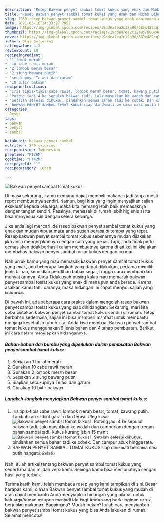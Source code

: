 ```yaml
---
description: "Resep Bakwan penyet sambal tomat kukus yang enak dan Mudah Dibuat"
title: "Resep Bakwan penyet sambal tomat kukus yang enak dan Mudah Dibuat"
slug: 1260-resep-bakwan-penyet-sambal-tomat-kukus-yang-enak-dan-mudah-dibuat
date: 2021-03-16T14:33:27.705Z
image: https://img-global.cpcdn.com/recipes/19ddea7ea2c12a9d/680x482cq70/bakwan-penyet-sambal-tomat-kukus-foto-resep-utama.jpg
thumbnail: https://img-global.cpcdn.com/recipes/19ddea7ea2c12a9d/680x482cq70/bakwan-penyet-sambal-tomat-kukus-foto-resep-utama.jpg
cover: https://img-global.cpcdn.com/recipes/19ddea7ea2c12a9d/680x482cq70/bakwan-penyet-sambal-tomat-kukus-foto-resep-utama.jpg
author: Olga Gutierrez
ratingvalue: 4.3
reviewcount: 10
recipeingredient:
- "1 tomat merah"
- "10 cabe rawit merah"
- "2 lombok merah besar"
- "2 siung bawang putih"
- "secukupnya Terasi dan garam"
- "10 butir bakwan"
recipeinstructions:
- "Iris tipis-tipis cabe rawit, lombok merah besar, tomat, bawang putih. Tambahkan sedikit garam dan terasi. Uleg kasar"
- "Potong jadi 4 ke sepuluh bakwan tadi. Lalu masukkan ke wadah dan campurkan dengan ulegan bahan sambal tadi. Kukus kurang lebih 15 menit"
- "Setelah selesai dikukus, pindahkan semua bahan tadi ke cobek. Dan campur aduk hingga rata."
- "BAKWAN PENYET SAMBAL TOMAT KUKUS siap dinikmati bersama nasi putih hangat👍👍👍👍"
categories:
- Resep
tags:
- bakwan
- penyet
- sambal

katakunci: bakwan penyet sambal 
nutrition: 270 calories
recipecuisine: Indonesian
preptime: "PT26M"
cooktime: "PT42M"
recipeyield: "1"
recipecategory: Lunch

---
```



![Bakwan penyet sambal tomat kukus](https://img-global.cpcdn.com/recipes/19ddea7ea2c12a9d/680x482cq70/bakwan-penyet-sambal-tomat-kukus-foto-resep-utama.jpg)

Di masa  sekarang , kamu memang dapat membeli makanan jadi tanpa mesti repot membuatnya sendiri. Namun, bagi kita yang ingin menyajikan sajian eksklusif kepada keluarga, maka kita memang lebih baik memasaknya dengan tangan sendiri. Pasalnya, memasak di rumah lebih higienis serta bisa menyesuaikan dengan selera keluarga.

Jika anda lagi mencari ide resep bakwan penyet sambal tomat kukus yang enak dan mudah dibuat,maka anda sudah berada di tempat yang tepat. Resep bakwan penyet sambal tomat kukus  sebenarnya mudah dilakukan jika anda mengerjakannya dengan cara yang benar. Tapi, anda tidak perlu cemas akan tidak berhasil dalam membuatnya 
karena di artikel ini kita akan membahas bakwan penyet sambal tomat kukus dengan cermat.  



Nah untuk kamu yang mau memasak bakwan penyet sambal tomat kukus yang enak, ada beberapa langkah yang dapat dilakukan, pertama memilih jenis bahan, kemudian pemilihan bahan segar, hingga cara membuat dan menyajikannya. Anda Tidak usah pusing kalau mau memasak bakwan penyet sambal tomat kukus yang enak di mana pun anda berada. Karena, asalkan kamu  tahu caranya, maka hidangan ini dapat menjadi sajian yang istimewa.

Di bawah ini, ada beberapa cara praktis  dalam mengolah resep bakwan penyet sambal tomat kukus yang siap dihidangkan. Sekarang, mari kita coba ciptakan bakwan penyet sambal tomat kukus sendiri di rumah. Tetap berbahan sederhana, sajian ini bisa memberi manfaat untuk membantu menjaga kesehatan tubuh kita. Anda bisa membuat Bakwan penyet sambal tomat kukus menggunakan 6 jenis bahan dan 4 tahap pembuatan. Berikut ini cara dalam menyiapkan hidangannya.

<!--inarticleads1-->

##### Bahan-bahan dan bumbu yang diperlukan dalam pembuatan Bakwan penyet sambal tomat kukus:

1. Sediakan 1 tomat merah
1. Gunakan 10 cabe rawit merah
1. Gunakan 2 lombok merah besar
1. Sediakan 2 siung bawang putih
1. Siapkan secukupnya Terasi dan garam
1. Gunakan 10 butir bakwan




<!--inarticleads2-->

##### Langkah-langkah menyiapkan Bakwan penyet sambal tomat kukus:

1. Iris tipis-tipis cabe rawit, lombok merah besar, tomat, bawang putih. Tambahkan sedikit garam dan terasi. Uleg kasar
<img src="https://img-global.cpcdn.com/steps/08877b87b17782f9/160x128cq70/bakwan-penyet-sambal-tomat-kukus-langkah-memasak-1-foto.jpg" alt="Bakwan penyet sambal tomat kukus">1. Potong jadi 4 ke sepuluh bakwan tadi. Lalu masukkan ke wadah dan campurkan dengan ulegan bahan sambal tadi. Kukus kurang lebih 15 menit
<img src="https://img-global.cpcdn.com/steps/61e8295fe9d7ee6e/160x128cq70/bakwan-penyet-sambal-tomat-kukus-langkah-memasak-2-foto.jpg" alt="Bakwan penyet sambal tomat kukus">1. Setelah selesai dikukus, pindahkan semua bahan tadi ke cobek. Dan campur aduk hingga rata.
1. BAKWAN PENYET SAMBAL TOMAT KUKUS siap dinikmati bersama nasi putih hangat👍👍👍👍




Nah, itulah artikel tentang  bakwan penyet sambal tomat kukus  yang sederhana dan mudah versi kami. Semoga kamu bisa membuatnya dengan hasil yang terbaik. 

Terima kasih kamu telah membaca resep yang kami tampilkan di sini. Besar harapan kami, olahan  Bakwan penyet sambal tomat kukus yang mudah di atas dapat membantu Anda menyiapkan hidangan yang nikmat untuk keluarga/teman maupun menjadi ide bagi Anda yang berkeinginan untuk berjualan makanan. Bagaimana? Mudah bukan? Itulah cara menyiapkan bakwan penyet sambal tomat kukus yang bisa Anda lakukan di rumah. Selamat mencoba!


